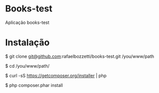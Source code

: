 Books-test
==========

Aplicação books-test

Instalação
==========

$ git clone git@github.com:rafaelbozzetti/books-test.git /you/www/path

$ cd /you/www/path/

$ curl -sS https://getcomposer.org/installer | php

$ php composer.phar install

